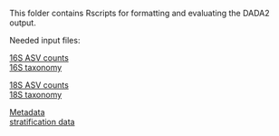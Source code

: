 This folder contains Rscripts for formatting and evaluating the DADA2 output.

Needed input files:

[16S ASV counts](./cutadapt_dada/bac_seqtab.txt)  
[16S taxonomy](./cutadapt_dada/bac_tax.txt)  


[18S ASV counts](./cutadapt_dada/euk_seqtab.txt)  
[18S taxonomy](./cutadapt_dada/euk_tax.txt)  

[Metadata](./analysisCode/metadata.txt)  
[stratification data](./analysisCode/stratification.txt)  
